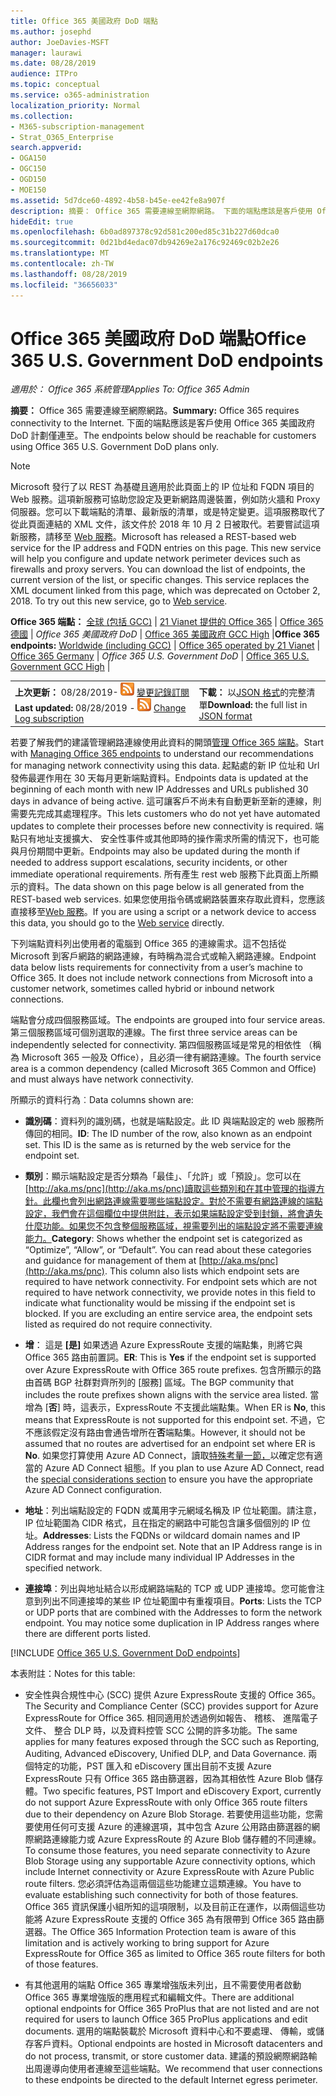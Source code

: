 ```yaml
---
title: Office 365 美國政府 DoD 端點
ms.author: josephd
author: JoeDavies-MSFT
manager: laurawi
ms.date: 08/28/2019
audience: ITPro
ms.topic: conceptual
ms.service: o365-administration
localization_priority: Normal
ms.collection:
- M365-subscription-management
- Strat_O365_Enterprise
search.appverid:
- OGA150
- OGC150
- OGD150
- MOE150
ms.assetid: 5d7dce60-4892-4b58-b45e-ee42fe8a907f
description: 摘要： Office 365 需要連線至網際網路。 下面的端點應該是客戶使用 Office 365 美國政府 DoD 計劃僅連至。
hideEdit: true
ms.openlocfilehash: 6b0ad897378c92d581c200ed85c31b227d60dca0
ms.sourcegitcommit: 0d21bd4edac07db94269e2a176c92469c02b2e26
ms.translationtype: MT
ms.contentlocale: zh-TW
ms.lasthandoff: 08/28/2019
ms.locfileid: "36656033"
---
```

# <a name="office-365-us-government-dod-endpoints"></a><span data-ttu-id="e8f1b-104">Office 365 美國政府 DoD 端點</span><span class="sxs-lookup"><span data-stu-id="e8f1b-104">Office 365 U.S. Government DoD endpoints</span></span>

<span data-ttu-id="e8f1b-105">*適用於： Office 365 系統管理*</span><span class="sxs-lookup"><span data-stu-id="e8f1b-105">*Applies To: Office 365 Admin*</span></span>

 <span data-ttu-id="e8f1b-106">**摘要：** Office 365 需要連線至網際網路。</span><span class="sxs-lookup"><span data-stu-id="e8f1b-106">**Summary:** Office 365 requires connectivity to the Internet.</span></span> <span data-ttu-id="e8f1b-107">下面的端點應該是客戶使用 Office 365 美國政府 DoD 計劃僅連至。</span><span class="sxs-lookup"><span data-stu-id="e8f1b-107">The endpoints below should be reachable for customers using Office 365 U.S. Government DoD plans only.</span></span>
  
> [!NOTE]
> <span data-ttu-id="e8f1b-p103">Microsoft 發行了以 REST 為基礎且適用於此頁面上的 IP 位址和 FQDN 項目的 Web 服務。這項新服務可協助您設定及更新網路周邊裝置，例如防火牆和 Proxy 伺服器。您可以下載端點的清單、最新版的清單，或是特定變更。這項服務取代了從此頁面連結的 XML 文件，該文件於 2018 年 10 月 2 日被取代。若要嘗試這項新服務，請移至 [Web 服務](office-365-ip-web-service.md)。</span><span class="sxs-lookup"><span data-stu-id="e8f1b-p103">Microsoft has released a REST-based web service for the IP address and FQDN entries on this page. This new service will help you configure and update network perimeter devices such as firewalls and proxy servers. You can download the list of endpoints, the current version of the list, or specific changes. This service replaces the XML document linked from this page, which was deprecated on October 2, 2018. To try out this new service, go to [Web service](office-365-ip-web-service.md).</span></span>
  
 <span data-ttu-id="e8f1b-113">**Office 365 端點：** [全球 (包括 GCC)](urls-and-ip-address-ranges.md) | [21 Vianet 提供的 Office 365](urls-and-ip-address-ranges-21vianet.md)  | [Office 365 德國](office-365-germany-endpoints.md) |  *Office 365 美國政府 DoD* | [Office 365 美國政府 GCC High](office-365-u-s-government-gcc-high-endpoints.md) |</span><span class="sxs-lookup"><span data-stu-id="e8f1b-113">**Office 365 endpoints:** [Worldwide (including GCC)](urls-and-ip-address-ranges.md) | [Office 365 operated by 21 Vianet](urls-and-ip-address-ranges-21vianet.md)  | [Office 365 Germany](office-365-germany-endpoints.md) | *Office 365 U.S. Government DoD* | [Office 365 U.S. Government GCC High](office-365-u-s-government-gcc-high-endpoints.md) |</span></span>
  
|||
|:-----|:-----|
|<span data-ttu-id="e8f1b-114">**上次更新：** 08/28/2019- ![RSS](media/5dc6bb29-25db-4f44-9580-77c735492c4b.png) [變更記錄訂閱](https://endpoints.office.com/version/USGOVDoD?allversions=true&format=rss&clientrequestid=b10c5ed1-bad1-445f-b386-b919946339a7)</span><span class="sxs-lookup"><span data-stu-id="e8f1b-114">**Last updated:** 08/28/2019 - ![RSS](media/5dc6bb29-25db-4f44-9580-77c735492c4b.png) [Change Log subscription](https://endpoints.office.com/version/USGOVDoD?allversions=true&format=rss&clientrequestid=b10c5ed1-bad1-445f-b386-b919946339a7)</span></span> <br/> |<span data-ttu-id="e8f1b-115">**下載：** 以[JSON 格式](https://endpoints.office.com/endpoints/USGOVDoD?clientrequestid=b10c5ed1-bad1-445f-b386-b919946339a7)的完整清單</span><span class="sxs-lookup"><span data-stu-id="e8f1b-115">**Download:** the full list in [JSON format](https://endpoints.office.com/endpoints/USGOVDoD?clientrequestid=b10c5ed1-bad1-445f-b386-b919946339a7)</span></span> <br/> |
   
 <span data-ttu-id="e8f1b-116">若要了解我們的建議管理網路連線使用此資料的開頭[管理 Office 365 端點](managing-office-365-endpoints.md)。</span><span class="sxs-lookup"><span data-stu-id="e8f1b-116">Start with [Managing Office 365 endpoints](managing-office-365-endpoints.md) to understand our recommendations for managing network connectivity using this data.</span></span> <span data-ttu-id="e8f1b-117">起點處的新 IP 位址和 Url 發佈最遲作用在 30 天每月更新端點資料。</span><span class="sxs-lookup"><span data-stu-id="e8f1b-117">Endpoints data is updated at the beginning of each month with new IP Addresses and URLs published 30 days in advance of being active.</span></span> <span data-ttu-id="e8f1b-118">這可讓客戶不尚未有自動更新至新的連線，則需要先完成其處理程序。</span><span class="sxs-lookup"><span data-stu-id="e8f1b-118">This lets customers who do not yet have automated updates to complete their processes before new connectivity is required.</span></span> <span data-ttu-id="e8f1b-119">端點只有地址支援擴大、 安全性事件或其他即時的操作需求所需的情況下，也可能與月份期間中更新。</span><span class="sxs-lookup"><span data-stu-id="e8f1b-119">Endpoints may also be updated during the month if needed to address support escalations, security incidents, or other immediate operational requirements.</span></span> <span data-ttu-id="e8f1b-120">所有產生 rest web 服務下此頁面上所顯示的資料。</span><span class="sxs-lookup"><span data-stu-id="e8f1b-120">The data shown on this page below is all generated from the REST-based web services.</span></span> <span data-ttu-id="e8f1b-121">如果您使用指令碼或網路裝置來存取此資料，您應該直接移至[Web 服務](office-365-ip-web-service.md)。</span><span class="sxs-lookup"><span data-stu-id="e8f1b-121">If you are using a script or a network device to access this data, you should go to the [Web service](office-365-ip-web-service.md) directly.</span></span>

<span data-ttu-id="e8f1b-p105">下列端點資料列出使用者的電腦到 Office 365 的連線需求。這不包括從 Microsoft 到客戶網路的網路連線，有時稱為混合式或輸入網路連線。</span><span class="sxs-lookup"><span data-stu-id="e8f1b-p105">Endpoint data below lists requirements for connectivity from a user’s machine to Office 365. It does not include network connections from Microsoft into a customer network, sometimes called hybrid or inbound network connections.</span></span>

<span data-ttu-id="e8f1b-124">端點會分成四個服務區域。</span><span class="sxs-lookup"><span data-stu-id="e8f1b-124">The endpoints are grouped into four service areas.</span></span> <span data-ttu-id="e8f1b-125">第三個服務區域可個別選取的連線。</span><span class="sxs-lookup"><span data-stu-id="e8f1b-125">The first three service areas can be independently selected for connectivity.</span></span> <span data-ttu-id="e8f1b-126">第四個服務區域是常見的相依性 （稱為 Microsoft 365 一般及 Office），且必須一律有網路連線。</span><span class="sxs-lookup"><span data-stu-id="e8f1b-126">The fourth service area is a common dependency (called Microsoft 365 Common and Office) and must always have network connectivity.</span></span>

<span data-ttu-id="e8f1b-127">所顯示的資料行為︰</span><span class="sxs-lookup"><span data-stu-id="e8f1b-127">Data columns shown are:</span></span>

- <span data-ttu-id="e8f1b-p107">**識別碼**：資料列的識別碼，也就是端點設定。此 ID 與端點設定的 web 服務所傳回的相同。</span><span class="sxs-lookup"><span data-stu-id="e8f1b-p107">**ID**: The ID number of the row, also known as an endpoint set. This ID is the same as is returned by the web service for the endpoint set.</span></span>

- <span data-ttu-id="e8f1b-p108">**類別**：顯示端點設定是否分類為「最佳」、「允許」或「預設」。您可以在[http://aka.ms/pnc](http://aka.ms/pnc)讀取這些類別和在其中管理的指導方針。此欄也會列出網路連線需要哪些端點設定。對於不需要有網路連線的端點設定，我們會在這個欄位中提供附註，表示如果端點設定受到封鎖，將會遺失什麼功能。如果您不包含整個服務區域，視需要列出的端點設定將不需要連線能力。</span><span class="sxs-lookup"><span data-stu-id="e8f1b-p108">**Category**: Shows whether the endpoint set is categorized as “Optimize”, “Allow”, or “Default”. You can read about these categories and guidance for management of them at [http://aka.ms/pnc](http://aka.ms/pnc). This column also lists which endpoint sets are required to have network connectivity. For endpoint sets which are not required to have network connectivity, we provide notes in this field to indicate what functionality would be missing if the endpoint set is blocked. If you are excluding an entire service area, the endpoint sets listed as required do not require connectivity.</span></span>

- <span data-ttu-id="e8f1b-135">**增**： 這是 **[是]** 如果透過 Azure ExpressRoute 支援的端點集，則將它與 Office 365 路由前置詞。</span><span class="sxs-lookup"><span data-stu-id="e8f1b-135">**ER**: This is **Yes** if the endpoint set is supported over Azure ExpressRoute with Office 365 route prefixes.</span></span> <span data-ttu-id="e8f1b-136">包含所顯示的路由首碼 BGP 社群對齊所列的 [服務] 區域。</span><span class="sxs-lookup"><span data-stu-id="e8f1b-136">The BGP community that includes the route prefixes shown aligns with the service area listed.</span></span> <span data-ttu-id="e8f1b-137">當增為 [**否**] 時，這表示，ExpressRoute 不支援此端點集。</span><span class="sxs-lookup"><span data-stu-id="e8f1b-137">When ER is **No**, this means that ExpressRoute is not supported for this endpoint set.</span></span> <span data-ttu-id="e8f1b-138">不過，它不應該假定沒有路由會通告增所在**否**端點集。</span><span class="sxs-lookup"><span data-stu-id="e8f1b-138">However, it should not be assumed that no routes are advertised for an endpoint set where ER is **No**.</span></span> <span data-ttu-id="e8f1b-139">如果您打算使用 Azure AD Connect，讀取[特殊考量一節，](https://docs.microsoft.com/azure/active-directory/connect/active-directory-AADconnect-instances#microsoft-azure-government-cloud)以確定您有適當的 Azure AD Connect 組態。</span><span class="sxs-lookup"><span data-stu-id="e8f1b-139">If you plan to use Azure AD Connect, read the [special considerations section](https://docs.microsoft.com/azure/active-directory/connect/active-directory-AADconnect-instances#microsoft-azure-government-cloud) to ensure you have the appropriate Azure AD Connect configuration.</span></span>

- <span data-ttu-id="e8f1b-p110">**地址**：列出端點設定的 FQDN 或萬用字元網域名稱及 IP 位址範圍。請注意，IP 位址範圍為 CIDR 格式，且在指定的網路中可能包含讓多個個別的 IP 位址。</span><span class="sxs-lookup"><span data-stu-id="e8f1b-p110">**Addresses**: Lists the FQDNs or wildcard domain names and IP Address ranges for the endpoint set. Note that an IP Address range is in CIDR format and may include many individual IP Addresses in the specified network.</span></span>
 
- <span data-ttu-id="e8f1b-p111">**連接埠**：列出與地址結合以形成網路端點的 TCP 或 UDP 連接埠。您可能會注意到列出不同連接埠的某些 IP 位址範圍中有重複項目。</span><span class="sxs-lookup"><span data-stu-id="e8f1b-p111">**Ports**: Lists the TCP or UDP ports that are combined with the Addresses to form the network endpoint. You may notice some duplication in IP Address ranges where there are different ports listed.</span></span>
 
[!INCLUDE [Office 365 U.S. Government DoD endpoints](./includes/office-365-u.s.-government-dod-endpoints.md)]
  
<span data-ttu-id="e8f1b-144">本表附註：</span><span class="sxs-lookup"><span data-stu-id="e8f1b-144">Notes for this table:</span></span>

- <span data-ttu-id="e8f1b-145">安全性與合規性中心 (SCC) 提供 Azure ExpressRoute 支援的 Office 365。</span><span class="sxs-lookup"><span data-stu-id="e8f1b-145">The Security and Compliance Center (SCC) provides support for Azure ExpressRoute for Office 365.</span></span> <span data-ttu-id="e8f1b-146">相同適用於透過例如報告、 稽核、 進階電子文件、 整合 DLP 時，以及資料控管 SCC 公開的許多功能。</span><span class="sxs-lookup"><span data-stu-id="e8f1b-146">The same applies for many features exposed through the SCC such as Reporting, Auditing, Advanced eDiscovery, Unified DLP, and Data Governance.</span></span> <span data-ttu-id="e8f1b-147">兩個特定的功能，PST 匯入和 eDiscovery 匯出目前不支援 Azure ExpressRoute 只有 Office 365 路由篩選器，因為其相依性 Azure Blob 儲存體。</span><span class="sxs-lookup"><span data-stu-id="e8f1b-147">Two specific features, PST Import and eDiscovery Export, currently do not support Azure ExpressRoute with only Office 365 route filters due to their dependency on Azure Blob Storage.</span></span> <span data-ttu-id="e8f1b-148">若要使用這些功能，您需要使用任何可支援 Azure 的連線選項，其中包含 Azure 公用路由篩選器的網際網路連線能力或 Azure ExpressRoute 的 Azure Blob 儲存體的不同連線。</span><span class="sxs-lookup"><span data-stu-id="e8f1b-148">To consume those features, you need separate connectivity to Azure Blob Storage using any supportable Azure connectivity options, which include Internet connectivity or Azure ExpressRoute with Azure Public route filters.</span></span> <span data-ttu-id="e8f1b-149">您必須評估為這兩個這些功能建立這類連線。</span><span class="sxs-lookup"><span data-stu-id="e8f1b-149">You have to evaluate establishing such connectivity for both of those features.</span></span> <span data-ttu-id="e8f1b-150">Office 365 資訊保護小組所知的這項限制，以及目前正在運作，以兩個這些功能將 Azure ExpressRoute 支援的 Office 365 為有限帶到 Office 365 路由篩選器。</span><span class="sxs-lookup"><span data-stu-id="e8f1b-150">The Office 365 Information Protection team is aware of this limitation and is actively working to bring support for Azure ExpressRoute for Office 365 as limited to Office 365 route filters for both of those features.</span></span>

- <span data-ttu-id="e8f1b-151">有其他選用的端點 Office 365 專業增強版未列出，且不需要使用者啟動 Office 365 專業增強版的應用程式和編輯文件。</span><span class="sxs-lookup"><span data-stu-id="e8f1b-151">There are additional optional endpoints for Office 365 ProPlus that are not listed and are not required for users to launch Office 365 ProPlus applications and edit documents.</span></span> <span data-ttu-id="e8f1b-152">選用的端點裝載於 Microsoft 資料中心和不要處理、 傳輸，或儲存客戶資料。</span><span class="sxs-lookup"><span data-stu-id="e8f1b-152">Optional endpoints are hosted in Microsoft datacenters and do not process, transmit, or store customer data.</span></span> <span data-ttu-id="e8f1b-153">建議的預設網際網路輸出周邊導向使用者連線至這些端點。</span><span class="sxs-lookup"><span data-stu-id="e8f1b-153">We recommend that user connections to these endpoints be directed to the default Internet egress perimeter.</span></span>
